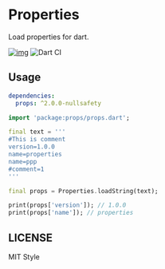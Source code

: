 # Properties

Load properties for dart.

[![img](https://img.shields.io/pub/v/props)](https://pub.dev/packages/props)
![Dart CI](https://github.com/fluttercandies/properties/workflows/Dart%20CI/badge.svg)

## Usage

```yaml
dependencies:
  props: ^2.0.0-nullsafety
```

```dart
import 'package:props/props.dart';

final text = '''
#This is comment
version=1.0.0
name=properties
name=ppp
#comment=1
'''

final props = Properties.loadString(text);

print(props['version']); // 1.0.0
print(props['name']); // properties
```

## LICENSE

MIT Style
